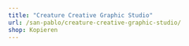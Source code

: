 ```yaml
---
title: "Creature Creative Graphic Studio"
url: /san-pablo/creature-creative-graphic-studio/
shop: Kopieren
---
```

